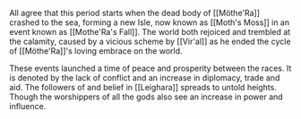 All agree that this period starts when the dead body of [[Möthe'Ra]] crashed to the sea, forming a new Isle, now known as [[Moth's Moss]] in an event known as [[Mothe'Ra's Fall]]. The world both rejoiced and trembled at the calamity, caused by a vicious scheme by [[Vir'al]] as he ended the cycle of [[Möthe'Ra]]'s loving embrace on the world.

These events launched a time of peace and prosperity between the races. It is denoted by the lack of conflict and an increase in diplomacy, trade and aid. The followers of and belief in [[Leighara]] spreads to untold heights. Though the worshippers of all the gods also see an increase in power and influence.